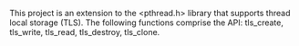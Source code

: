 This project is an extension to the <pthread.h> library that supports thread local storage (TLS).
The following functions comprise the API: tls_create, tls_write, tls_read, tls_destroy,
tls_clone.

